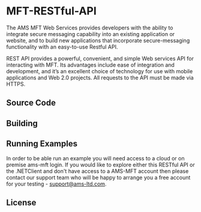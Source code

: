 # MFT-RESTful-API
The AMS MFT Web Services provides developers with the ability to integrate secure messaging capability into an existing application or website, and to build new applications that incorporate secure-messaging functionality with an easy-to-use Restful API. 

REST API provides a powerful, convenient, and simple Web services API for interacting with MFT. Its advantages include ease of integration and development, and it’s an excellent choice of technology for use with mobile applications and Web 2.0 projects. All requests to the API must be made via HTTPS.

## Source Code

## Building

## Running Examples
In order to be able run an example you will need access to a cloud or on premise ams-mft login. If you would like to explore either this RESTful API or the .NETClient and don't have access to a AMS-MFT account then please contact our support team who will be happy to arrange you a free account for your testing - support@ams-ltd.com.

## License
